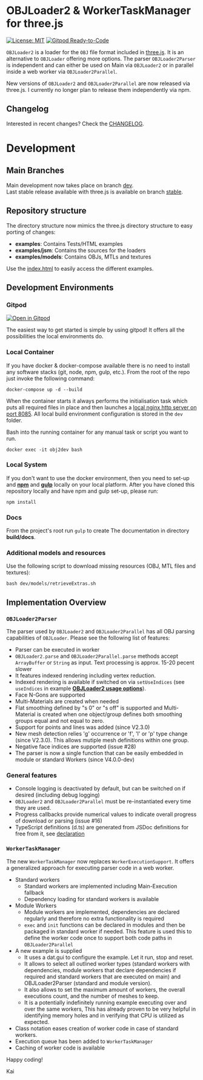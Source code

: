 OBJLoader2 & WorkerTaskManager for three.js
===
[![License: MIT](https://img.shields.io/badge/License-MIT-yellow.svg)](https://github.com/kaisalmen/WWOBJLoader/blob/dev/LICENSE)
[![Gitpod Ready-to-Code](https://img.shields.io/badge/Gitpod-ready--to--code-blue?logo=gitpod)](https://gitpod.io/#https://github.com/kaisalmen/WWOBJLoader)

`OBJLoader2` is a loader for the `OBJ` file format included in [three.js](https://threejs.org). It is an alternative to `OBJLoader` offering more options. The parser `OBJLoader2Parser` is independent and can either be used on Main via `OBJLoader2` or in parallel inside a web worker via `OBJLoader2Parallel`.

New versions of `OBJLoader2` and `OBJLoader2Parallel` are now released via  three.js. I currently no longer plan to release them independently via npm.

## Changelog
Interested in recent changes? Check the [CHANGELOG](CHANGELOG.md).

# Development

## Main Branches

Main development now takes place on branch [dev](https://github.com/kaisalmen/WWOBJLoader/tree/dev).
<br>
Last stable release available with three.js is available on branch [stable](https://github.com/kaisalmen/WWOBJLoader/tree/stable).

## Repository structure
The directory structure now mimics the three.js directory structure to easy porting of changes:
- **examples**: Contains Tests/HTML examples
- **examples/jsm**: Contains the sources for the loaders
- **examples/models**: Contains OBJs, MTLs and textures

Use the [index.html](public/index.html) to easily access the different examples.

## Development Environments

### Gitpod

[![Open in Gitpod](https://gitpod.io/button/open-in-gitpod.svg)](https://gitpod.io/#https://github.com/kaisalmen/WWOBJLoader) 

The easiest way to get started is simple by using gitpod! It offers all the possibilities the local environments do.

### Local Container

If you have docker & docker-compose available there is no need to install any software stacks (git, node, npm, gulp, etc.).
From the root of the repo just invoke the following command:
```shell script
docker-compose up -d --build
```
When the container starts it always performs the initialisation task which puts all required files in place and then launches a [local nginx http server on port 8085](http://localhost:8085).
All local build environment configuration is stored in the `dev` folder.

Bash into the running container for any manual task or script you want to run.
```shell script
docker exec -it obj2dev bash
```

### Local System

If you don't want to use the docker environment, then you need to set-up and **[npm](https://nodejs.org)** and **[gulp](http://gulpjs.com/)** locally on your local platform.
After you have cloned this repository locally and have npm and gulp set-up, please run:<br>
```shell script
npm install
```

### Docs
From the project's root run `gulp` to create The documentation in directory **build/docs**.
 
### Additional models and resources
Use the following script to download missing resources (OBJ, MTL files and textures):
```shell script
bash dev/models/retrieveExtras.sh
```


## Implementation Overview

### `OBJLoader2Parser`
The parser used by `OBJLoader2` and `OBJLoader2Parallel` has all OBJ parsing capabilities of `OBJLoader`. Please see the following list of features:
- Parser can be executed in worker 
- `OBJLoader2.parse` and `OBJLoader2Parallel.parse` methods accept `ArrayBuffer` or `String` as input. Text processing is approx. 15-20 pecent slower
- It features indexed rendering including vertex reduction.
- Indexed rendering is available if switched on via `setUseIndices` (see `useIndices` in example **[OBJLoader2 usage options](public/examples/webgl_loader_obj2_options.html)**).
- Face N-Gons are supported
- Multi-Materials are created when needed
- Flat smoothing defined by "s 0" or "s off" is supported and Multi-Material is created when one object/group defines both smoothing groups equal and not equal to zero.
- Support for points and lines was added (since V2.3.0)
- New mesh detection relies 'g' occurrence or 'f', 'l' or 'p' type change (since V2.3.0). This allows mutiple mesh definitions within one group.
- Negative face indices are supported (issue #28)
- The parser is now a single function that can be easily embedded in module or standard Workers (since V4.0.0-dev)

### General features 
- Console logging is deactivated by default, but can be switched on if desired (including debug logging)
- `OBJLoader2` and `OBJLoader2Parallel` must be re-instantiated every time they are used.
- Progress callbacks provide numerical values to indicate overall progress of download or parsing (issue #16)
- TypeScript definitions (d.ts) are generated from JSDoc definitions for free from it, see [declaration](./declaration.tsconfig.json)

### `WorkerTaskManager`
The new `WorkerTaskManager` now replaces `WorkerExecutionSupport`. It offers a generalized approach for executing parser code in a web worker.
- Standard workers
  - Standard workers are implemented including Main-Execution fallback
  - Dependency loading for standard workers is available
- Module Workers
  - Module workers are implemented, dependencies are declared regularly and therefore no extra functionality is required
  - `exec` and `init` functions can be declared in modules and then be packaged in standard worker if needed. This feature is used this to define the worker code once to support both code paths in `OBJLoader2Parallel`
- A new example is supplied
  - It uses a dat.gui to configure the example. Let it run, stop and reset.
  - It allows to select all outlined worker types (standard workers with dependencies, module workers that declare dependencies if required and standard workers that are executed on main) and OBJLoader2Parser (standard and module version).
  - It also allows to set the maximum amount of workers, the overall executions count, and the number of meshes to keep.
  - It is a potentially indefinitely running example executing over and over the same workers, This has already proven to be very helpful in identifying memory holes and in verifying that CPU is utilized as expected.
- Class notation eases creation of worker code in case of standard workers.
- Execution queue has been added to `WorkerTaskManager`
- Caching of worker code is available

Happy coding!

Kai
